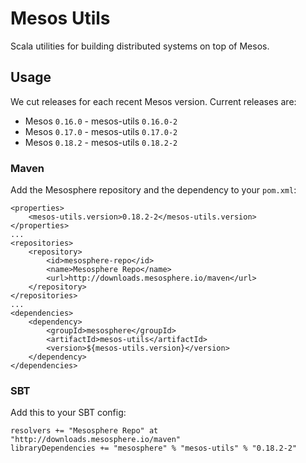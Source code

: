 # Mesos Utils

Scala utilities for building distributed systems on top of Mesos.

## Usage

We cut releases for each recent Mesos version. Current releases are:

* Mesos `0.16.0` - mesos-utils `0.16.0-2`
* Mesos `0.17.0` - mesos-utils `0.17.0-2`
* Mesos `0.18.2` - mesos-utils `0.18.2-2`

### Maven

Add the Mesosphere repository and the dependency to your `pom.xml`:

    <properties>
        <mesos-utils.version>0.18.2-2</mesos-utils.version>
    </properties>
    ...
    <repositories>
        <repository>
            <id>mesosphere-repo</id>
            <name>Mesosphere Repo</name>
            <url>http://downloads.mesosphere.io/maven</url>
        </repository>
    </repositories>
    ...
    <dependencies>
        <dependency>
            <groupId>mesosphere</groupId>
            <artifactId>mesos-utils</artifactId>
            <version>${mesos-utils.version}</version>
        </dependency>
    </dependencies>

### SBT

Add this to your SBT config:

    resolvers += "Mesosphere Repo" at "http://downloads.mesosphere.io/maven"
    libraryDependencies += "mesosphere" % "mesos-utils" % "0.18.2-2"
